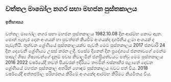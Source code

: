 <div class="container py-5">
    <div class="text-center mb-4">
        <h2 class="fw-bold">වත්තල මාබෝල නගර සභා මහජන පුස්තකාලය</h2>
        <h4 class="fw-bold">ඉතිහාසය</h4>
        <p class="text-muted">
           වත්තල මාබෝල නගර සභා මහජන පුස්තකාලය 1982.10.08 දින ආරම්භ කොට ඇත.  පොත් බැහැර දෙන අංශයක් හා පුවත්පත් කියවීම් අංශයක්ද දර්ශනීය ළමා අංශයක් ද පැවැතියි. තුන්වන ශ්‍රේණියේ පුස්තකාලයක්ව පැවති මෙම පුස්තකාලය 2017 ජනවාරි 24 දින දෙ‍වෙනි ශ්‍රේණියට උසස් කරන ලදී. එසේම දිනෙන් දින ප්‍රදේශයේ ජනතාවගේ මෙන්ම පාසල් ශිෂ්‍ය ශිෂ්‍යාවන්ගේ දැනුම් පවස නිවාලමින් ජනප්‍රියත්වයට පත්වු මෙම පුස්තකාලය 2016 2022 වර්ෂයේදී තවත් පියවරක් ඉදිරියට තබමින් බස්නාහිර පළාතේ  දෙවන ශ්‍රේණියේ මහජන පුස්තකාල අතරින් හොඳම පුස්තකාලය බවට පත් විය.  2018 වර්ෂයේදී අත්තර්ජාල පරිහරනය කිරිමේ අංශයක්ද ආරම්භ  කිරිමට නියමිතය විය.
        </p>
    </div>
</div>
